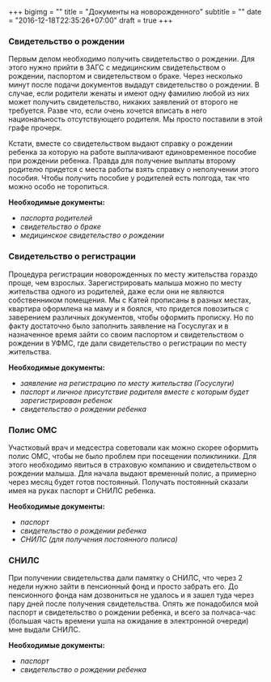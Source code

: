 +++
bigimg = ""
title = "Документы на новорожденного"
subtitle = ""
date = "2016-12-18T22:35:26+07:00"
draft = true
+++

### Свидетельство о рождении

Первым делом необходимо получить свидетельство о рождении. Для этого нужно прийти в ЗАГС с медицинским свидетельством о рождении, паспортом и свидетельством о браке. Через несколько минут после подачи документов выдадут свидетельство о рождении. В случае, если родители женаты и имеют одну фамилию любой из них может получить свидетельство, никаких заявлений от второго не требуется. Разве что, если очень хочется вписать в него национальность отсутствующего родителя. Мы просто поставили в этой графе прочерк.

Кстати, вместе со свидетельством выдают справку о рождении ребенка за которую на работе выплачивают единовременное пособие при рождении ребенка. Правда для получение выплаты второму родителю придется с места работы взять справку о неполучении этого пособия. Чтобы получить пособие у родителей есть полгода, так что можно особо не торопиться.

**Необходимые документы:**

- *паспорта родителей*
- *свидетельство о браке*
- *медицинское свидетельство о рождении*

### Свидетельство о регистрации

Процедура регистрации новорожденных по месту жительства гораздо проще, чем взрослых. Зарегистрировать малыша можно по месту жительства одного из родителей, даже если они не являются собственником помещения. Мы с Катей прописаны в разных местах, квартира оформлена на маму и я боялся, что придется повозиться с заверением различных документов, чтобы оформить прописку. Но по факту достаточно было заполнить заявление на Госуслугах и в назначенное время зайти со своим паспортом и свидетельством о рождении в УФМС, где дали свидетельство о регистрации по месту жительства.

**Необходимые документы:**

- *заявление на регистрацию по месту жительства (Госуслуги)*
- *паспорт и личное присутствие родителя вместе с которым будет зарегистрирован ребенок*
- *свидетельство о рождении ребенка*

### Полис ОМС

Участковый врач и медсестра советовали как можно скорее оформить полис ОМС, чтобы не было проблем при посещении поликлиники. Для этого необходимо явиться в страховую компанию и свидетельством о рождении малыша. Для начала выдают временный полис, а примерно через месяц будет готов постоянный. Получать постоянный сказали имея на руках паспорт и СНИЛС ребенка.

**Необходимые документы:**

- *паспорт*
- *свидетельство о рождении ребенка*
- *СНИЛС (для получения постоянного полиса)*

### СНИЛС

При получении свидетельства дали памятку о СНИЛС, что через 2 недели нужно зайти в пенсионный фонд и просто забрать его. До пенсионного фонда нам дозвониться не удалось и я зашел туда через пару дней после получения свидетельства. Опять же понадобился мой паспорт и свидетельство о рождении ребенка, и всего за полчаса-час (большая часть времени ушла на ожидание в электронной очереди) мне выдали СНИЛС.

**Необходимые документы:**

- *паспорт*
- *свидетельство о рождении ребенка*